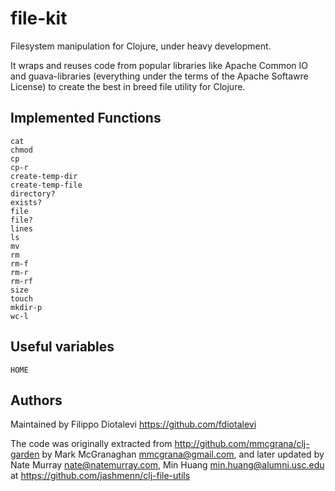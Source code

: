 # file-kit

Filesystem manipulation for Clojure, under heavy development.

It wraps and reuses code from popular libraries like Apache Common IO
and guava-libraries  (everything under the terms of the Apache Softawre License)
to create the best in breed file utility for Clojure.


## Implemented Functions

    cat
    chmod
    cp
    cp-r
    create-temp-dir
    create-temp-file
    directory?
    exists?
    file
    file?
    lines
    ls
    mv
    rm
    rm-f
    rm-r
    rm-rf
    size
    touch
    mkdir-p
    wc-l

## Useful variables

    HOME 


## Authors

Maintained by Filippo Diotalevi <https://github.com/fdiotalevi>

The code was originally extracted from <http://github.com/mmcgrana/clj-garden> 
by Mark McGranaghan <mmcgrana@gmail.com>, and later updated by Nate Murray 
<nate@natemurray.com>, Min Huang <min.huang@alumni.usc.edu> at <https://github.com/jashmenn/clj-file-utils>

